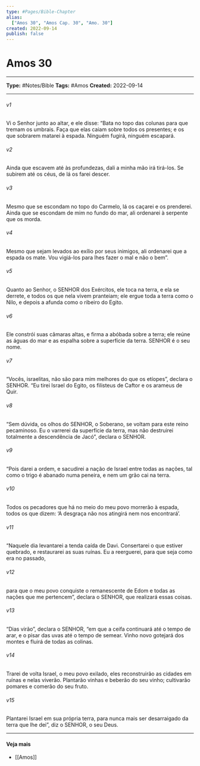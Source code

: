 ```yaml
---
type: #Pages/Bible-Chapter
alias:
  ["Amos 30", "Amos Cap. 30", "Amo. 30"]
created: 2022-09-14
publish: false
---
```


# Amos 30

---

**Type:** #Notes/Bible
**Tags:** #Amos
**Created:** 2022-09-14

---

###### v1
Vi o Senhor junto ao altar, e ele disse: “Bata no topo das colunas para que tremam os umbrais. Faça que elas caiam sobre todos os presentes; e os que sobrarem matarei à espada. Ninguém fugirá, ninguém escapará.
###### v2
Ainda que escavem até às profundezas, dali a minha mão irá tirá-los. Se subirem até os céus, de lá os farei descer.
###### v3
Mesmo que se escondam no topo do Carmelo, lá os caçarei e os prenderei. Ainda que se escondam de mim no fundo do mar, ali ordenarei à serpente que os morda.
###### v4
Mesmo que sejam levados ao exílio por seus inimigos, ali ordenarei que a espada os mate. Vou vigiá-los para lhes fazer o mal e não o bem”.
###### v5
Quanto ao Senhor, o SENHOR dos Exércitos, ele toca na terra, e ela se derrete, e todos os que nela vivem pranteiam; ele ergue toda a terra como o Nilo, e depois a afunda como o ribeiro do Egito.
###### v6
Ele constrói suas câmaras altas, e firma a abóbada sobre a terra; ele reúne as águas do mar e as espalha sobre a superfície da terra. SENHOR é o seu nome.
###### v7
“Vocês, israelitas, não são para mim melhores do que os etíopes”, declara o SENHOR. “Eu tirei Israel do Egito, os filisteus de Caftor e os arameus de Quir.
###### v8
“Sem dúvida, os olhos do SENHOR, o Soberano, se voltam para este reino pecaminoso. Eu o varrerei da superfície da terra, mas não destruirei totalmente a descendência de Jacó”, declara o SENHOR.
###### v9
“Pois darei a ordem, e sacudirei a nação de Israel entre todas as nações, tal como o trigo é abanado numa peneira, e nem um grão cai na terra.
###### v10
Todos os pecadores que há no meio do meu povo morrerão à espada, todos os que dizem: ‘A desgraça não nos atingirá nem nos encontrará’.
###### v11
“Naquele dia levantarei a tenda caída de Davi. Consertarei o que estiver quebrado, e restaurarei as suas ruínas. Eu a reerguerei, para que seja como era no passado,
###### v12
para que o meu povo conquiste o remanescente de Edom e todas as nações que me pertencem”, declara o SENHOR, que realizará essas coisas.
###### v13
“Dias virão”, declara o SENHOR, “em que a ceifa continuará até o tempo de arar, e o pisar das uvas até o tempo de semear. Vinho novo gotejará dos montes e fluirá de todas as colinas.
###### v14
Trarei de volta Israel, o meu povo exilado, eles reconstruirão as cidades em ruínas e nelas viverão. Plantarão vinhas e beberão do seu vinho; cultivarão pomares e comerão do seu fruto.
###### v15
Plantarei Israel em sua própria terra, para nunca mais ser desarraigado da terra que lhe dei”, diz o SENHOR, o seu Deus.


---

#### Veja mais

- [[Amos]]
